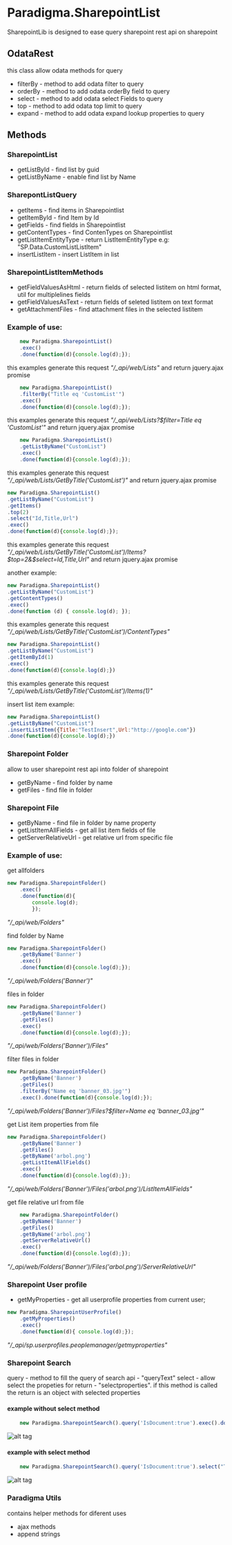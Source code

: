 # Paradigma.SharepointList

SharepointLib is designed to ease query sharepoint rest api on sharepoint

## OdataRest

this class allow odata methods for query 

- filterBy - method to add odata filter to query
- orderBy  - method to add odata orderBy field to query
- select   - method to add odata select Fields to query
- top      - method to add odata top limit to query
- expand   - method to add odata expand lookup properties to query

## Methods

### SharepointList

- getListById   - find list by guid
- getListByName - enable find list by Name

### SharepontListQuery
- getItems - find items in Sharepointlist
- getItemById - find Item by Id
- getFields - find fields in Sharepointlist
- getContentTypes - find ContenTypes on Sharepointlist
- getListItemEntityType - return ListItemEntityType e.g: "SP.Data.CustomListListItem"
- insertListItem - insert ListItem in list

### SharepointListItemMethods
- getFieldValuesAsHtml - return fields of selected listitem on html format, util for multiplelines fields 
- getFieldValuesAsText - return fields of seleted listitem on text format
- getAttachmentFiles - find attachment files in the selected listitem



### Example of use:
```js
    new Paradigma.SharepointList()
    .exec()
    .done(function(d){console.log(d);});
```
this examples generate this request *"/_api/web/Lists"* and return jquery.ajax promise

```js
    new Paradigma.SharepointList()
    .filterBy("Title eq 'CustomList'")
    .exec()
    .done(function(d){console.log(d);});
```
this examples generate this request *"/_api/web/Lists?$filter=Title eq 'CustomList'"* and return jquery.ajax promise

```js
    new Paradigma.SharepointList()
    .getListByName("CustomList")
    .exec()
    .done(function(d){console.log(d);});
```
this examples generate this request *"/_api/web/Lists/GetByTitle('CustomList')"* and return jquery.ajax promise

```js
new Paradigma.SharepointList()
.getListByName("CustomList")
.getItems()
.top(2)
.select("Id,Title,Url")
.exec()
.done(function(d){console.log(d);});
```
this examples generate this request *"/_api/web/Lists/GetByTitle('CustomList')/Items?$top=2&$select=Id,Title,Url"* and return jquery.ajax promise

another example:
```js
new Paradigma.SharepointList()
.getListByName("CustomList")
.getContentTypes()
.exec()
.done(function (d) { console.log(d); });
```
this examples generate this request *"/_api/web/Lists/GetByTitle('CustomList')/ContentTypes"*

```js
new Paradigma.SharepointList()
.getListByName("CustomList")
.getItemById(1)
.exec()
.done(function(d){console.log(d);})
```
this examples generate this request *"/_api/web/Lists/GetByTitle('CustomList')/Items(1)"*

insert list item example:
```js
new Paradigma.SharepointList()
.getListByName("CustomList")
.insertListItem({Title:"TestInsert",Url:"http://google.com"})
.done(function(d){console.log(d);})
```

### Sharepoint Folder
allow to user sharepoint rest api into folder of sharepoint

- getByName - find folder by name  
- getFiles - find file in folder

### Sharepoint File

- getByName - find file in folder by name property
- getListItemAllFields - get all list item fields of file
- getServerRelativeUrl - get relative url from specific file

### Example of use:

get allfolders
```js
new Paradigma.SharepointFolder()
    .exec()
    .done(function(d){
        console.log(d);
        });
```

*"/_api/web/Folders"*

find folder by Name
```js
new Paradigma.SharepointFolder()
    .getByName('Banner')
    .exec()
    .done(function(d){console.log(d);});
```
*"/_api/web/Folders('Banner')"*

files in folder
```js
new Paradigma.SharepointFolder()
    .getByName('Banner')
    .getFiles()
    .exec()
    .done(function(d){console.log(d);});
```
*"/_api/web/Folders('Banner')/Files"*

filter files in folder
```js
new Paradigma.SharepointFolder()
    .getByName('Banner')
    .getFiles()
    .filterBy("Name eq 'banner_03.jpg'")
    .exec().done(function(d){console.log(d);});
```
*"/_api/web/Folders('Banner')/Files?$filter=Name eq 'banner_03.jpg'"*

get List item properties from file
```js
new Paradigma.SharepointFolder()
    .getByName('Banner')
    .getFiles()
    .getByName('arbol.png')
    .getListItemAllFields()
    .exec()
    .done(function(d){console.log(d);});
```
*"/_api/web/Folders('Banner')/Files('arbol.png')/ListItemAllFields"*

get file relative url from file
```js 
    new Paradigma.SharepointFolder()
    .getByName('Banner')
    .getFiles()
    .getByName('arbol.png')
    .getServerRelativeUrl()
    .exec()
    .done(function(d){console.log(d);});
```
*"/_api/web/Folders('Banner')/Files('arbol.png')/ServerRelativeUrl"*

### Sharepoint User profile

- getMyProperties - get all userprofile properties from current user;

```js
new Paradigma.SharepointUserProfile()
    .getMyProperties()
    .exec()
    .done(function(d){ console.log(d);});
```
*"/_api/sp.userprofiles.peoplemanager/getmyproperties"*

### Sharepoint Search

query - method to fill the query of search api - "queryText" 
select - allow select the propeties for return - "selectproperties". if this method is called the return is an object with selected properties 

#### example without select method

```js
    new Paradigma.SharepointSearch().query('IsDocument:true').exec().done(function(d){console.log(d);})
```
![alt tag](https://github.com/ddo88/SharepointLibs/blob/master/images/return%20api%20search.png)


#### example with select method

```js
    new Paradigma.SharepointSearch().query('IsDocument:true').select("Title,Path").exec().done(function(d){console.log(d);})
```
![alt tag](https://github.com/ddo88/SharepointLibs/blob/master/images/return%20properties.png)



### Paradigma Utils

contains helper methods for diferent uses

- ajax methods
- append strings




